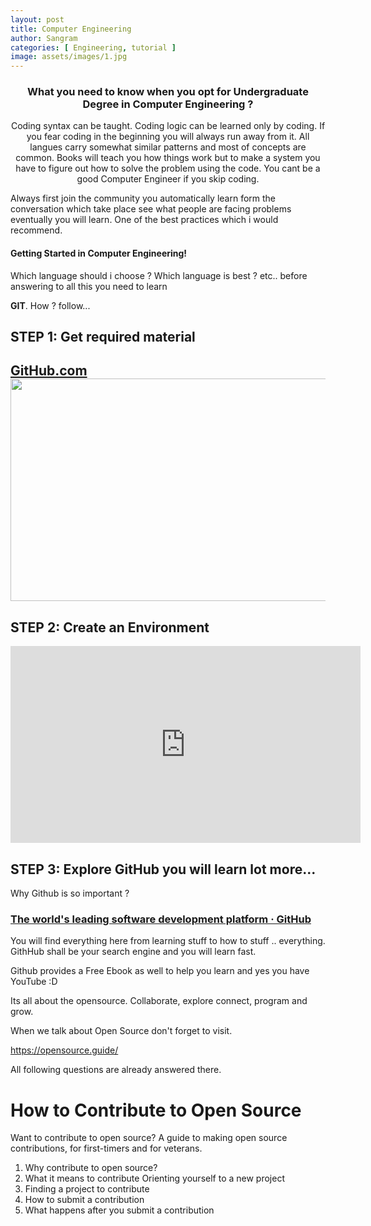 ```yaml
---
layout: post
title: Computer Engineering
author: Sangram
categories: [ Engineering, tutorial ]
image: assets/images/1.jpg
---
```


<h3 style="text-align: center;">What you need to know when you opt for Undergraduate Degree in Computer Engineering ?</h3>
<p style="text-align: center;">Coding syntax can be taught. Coding logic can be learned only by coding. If you fear coding in the beginning you will always run away from it. All langues carry somewhat similar patterns and most of concepts are common. Books will teach you how things work but to make a system you have to figure out how to solve the problem using the code. You cant be a good Computer Engineer if you skip coding.</p>
Always first join the community you automatically learn form the conversation which take place see what people are facing problems eventually you will learn. One of the best practices which i would recommend.

<h4>Getting Started in Computer Engineering!</h4>
Which language should i choose ? Which language is best ? etc.. before answering to all this you need to learn 

<strong>GIT</strong>. How ? follow...
<h2>STEP 1: Get required material</h2>
<h2><a href="education.github.com/pack">GitHub.com<img class="aligncenter size-large wp-image-156" src="http://wdevops.com/wp-content/uploads/2017/04/Github-education-pack-1024x405.png" alt="" width="900" height="356" /></a></h2>
<h2 class="lead" style="text-align: left;">STEP 2: Create an Environment</h2>
<iframe width="560" height="315" src="https://www.youtube.com/embed/ChA_zph7aao" frameborder="0" allowfullscreen="allowfullscreen"></iframe>
<h2 class="lead" style="text-align: left;">STEP 3: Explore GitHub you will learn lot more...<span style="color: #99cc00;"></span></h2>

Why Github is so important ?
<h3 class="r"><a href="https://github.com/" ping="/url?sa=t&amp;source=web&amp;rct=j&amp;url=https://github.com/&amp;ved=2ahUKEwjy75aZv9DcAhWTdn0KHfEmAQoQFjAQegQICBAB">The world's leading software development platform · GitHub</a></h3>
You will find everything here from learning stuff to how to stuff .. everything. GithHub shall be your search engine and you will learn fast.

Github provides a Free Ebook as well to help you learn and yes you have YouTube :D

Its all about the opensource. Collaborate, explore connect, program and grow.

When we talk about Open Source don't forget to visit.

https://opensource.guide/

All following questions are already answered there.
<h1 class="alt-h1 lh-condensed text-center mb-3">How to Contribute to Open Source</h1>
<p class="lead text-center text-gray col-md-8 mx-auto mb-4 position-relative">Want to contribute to open source? A guide to making open source contributions, for first-timers and for veterans.</p>

<ol>
 	<li><span>Why contribute to open source?</span></li>
 	<li>What it means to contribute Orienting yourself to a new project</li>
 	<li>Finding a project to contribute</li>
 	<li>How to submit a contribution</li>
 	<li>What happens after you submit a contribution</li>
</ol>
